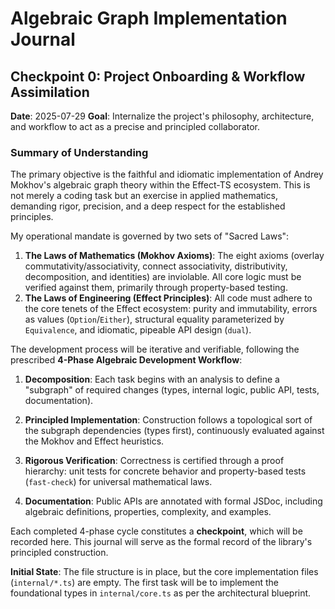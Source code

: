 # Algebraic Graph Implementation Journal

## Checkpoint 0: Project Onboarding & Workflow Assimilation

**Date**: 2025-07-29
**Goal**: Internalize the project's philosophy, architecture, and workflow to act as a precise and principled collaborator.

### Summary of Understanding

The primary objective is the faithful and idiomatic implementation of Andrey Mokhov's algebraic graph theory within the Effect-TS ecosystem. This is not merely a coding task but an exercise in applied mathematics, demanding rigor, precision, and a deep respect for the established principles.

My operational mandate is governed by two sets of "Sacred Laws":

1.  **The Laws of Mathematics (Mokhov Axioms)**: The eight axioms (overlay commutativity/associativity, connect associativity, distributivity, decomposition, and identities) are inviolable. All core logic must be verified against them, primarily through property-based testing.
2.  **The Laws of Engineering (Effect Principles)**: All code must adhere to the core tenets of the Effect ecosystem: purity and immutability, errors as values (`Option`/`Either`), structural equality parameterized by `Equivalence`, and idiomatic, pipeable API design (`dual`).

The development process will be iterative and verifiable, following the prescribed **4-Phase Algebraic Development Workflow**:

1.  **Decomposition**: Each task begins with an analysis to define a "subgraph" of required changes (types, internal logic, public API, tests, documentation).
2.  **Principled Implementation**: Construction follows a topological sort of the subgraph dependencies (types first), continuously evaluated against the Mokhov and Effect heuristics.

3.  **Rigorous Verification**: Correctness is certified through a proof hierarchy: unit tests for concrete behavior and property-based tests (`fast-check`) for universal mathematical laws.
4.  **Documentation**: Public APIs are annotated with formal JSDoc, including algebraic definitions, properties, complexity, and examples.

Each completed 4-phase cycle constitutes a **checkpoint**, which will be recorded here. This journal will serve as the formal record of the library's principled construction.

**Initial State**: The file structure is in place, but the core implementation files (`internal/*.ts`) are empty. The first task will be to implement the foundational types in `internal/core.ts` as per the architectural blueprint.
